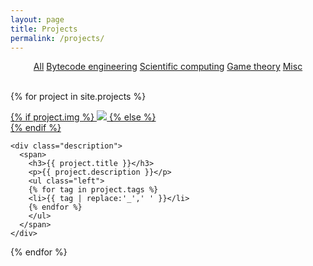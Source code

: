 ```yaml
---
layout: page
title: Projects
permalink: /projects/
---
```


<div class="projectFilter" style="text-align: center;">
  <a href="#" filter="*" class="current">All</a>
  <a href="#" filter=".bytecode">Bytecode engineering</a>
  <a href="#" filter=".scientific">Scientific computing</a>
  <a href="#" filter=".game">Game theory</a>
  <a href="#" filter=".misc">Misc</a>
</div>

<br/>

<div class="projectContainer">

{% for project in site.projects %}

<div class="project {{ project.category }}">
    <div class="thumbnail">
        <a href="{{ site.baseurl }}{{ project.url }}">
        {% if project.img %}
        <img class="thumbnail" src="{{ project.img }}"/>
        {% else %}
        <div class="thumbnail blankbox"></div>
        {% endif %}
        </a>
    </div>

    <div class="description">
      <span>
        <h3>{{ project.title }}</h3>
        <p>{{ project.description }}</p>
        <ul class="left">
        {% for tag in project.tags %}
        <li>{{ tag | replace:'_',' ' }}</li>
        {% endfor %}
        </ul>
      </span>
    </div>
</div>

{% endfor %}

</div>
